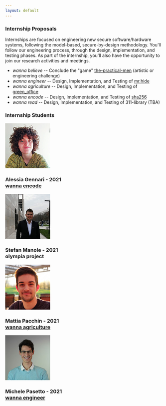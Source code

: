 ```yaml
---
layout: default
---
```


<div class="row super-bottom-margin">
    <h3 class="text-center w-100">Internship Proposals</h3>
    <p>
        Internships are focused on engineering new secure software/hardware systems, following the model-based, secure-by-design methodology. You'll follow our engineering process, through the design, implementation, and testing phases. As part of the internship, you'll also have the opportunity to join our research activities and meetings.
    </p>
    <ul>
        <li>
            <i>wanna believe</i> -- Conclude the "game" <a href="https://github.com/v-research/the-practical-men" target="blank">the-practical-men</a> (artistic or engineering challenge)
        </li>
        <li>
            <i>wanna engineer</i> -- Design, Implementation, and Testing of <a href="./internships/mrhide.html">mr.hide</a>
        </li>
        <li>
            <i>wanna agriculture</i> -- Design, Implementation, and Testing of <a href="./internships/green_office.html">green_office</a>
        </li>
        <li>
            <i>wanna encode</i> -- Design, Implementation, and Testing of <a href="./internships/sha256.html">sha256</a>
        </li>
        <li>
            <i>wanna read</i> -- Design, Implementation, and Testing of 311-library (TBA)
        </li>
    </ul>
</div>

<h3 class="text-center w-100 team-sec-border"> Internship Students <i class="fas fa-laptop-code"></i> </h3>

<!-- Alessia Gennari -->
<div class="row team-people">
    <div class="col-12 col-sm-3">
        <img src="images/alessia.png">
    </div>
    <div class="col-12 col-sm-9 profile-name-margin">
        <h3>
            Alessia Gennari - 2021<br>
            <a href="./internships/sha256.html">wanna encode</a>
        </h3>
        <a href="https://github.com/aliasalia" target="blank">
            <i class="fab fa-github fa-lg social-icon"></i>
        </a>
        <a href="https://www.linkedin.com/in/alessia-gennari-4977341b5/" target="blank">
            <i class="fab fa-linkedin fa-lg social-icon"></i>
        </a>
        <a href="https://www.instagram.com/alessiagennari_/" target="blank">
            <i class="fab fa-instagram fa-lg social-icon"></i>
        </a>
    </div>
</div>

<!-- Stefan Manole -->
<div class="row team-people">
    <div class="col-12 col-sm-3">
        <img src="images/stefan.png">
    </div>
    <div class="col-12 col-sm-9 profile-name-margin">
        <h3>
            Stefan Manole - 2021<br>
            <!--<a href="https://github.com/v-research/olympia-project">-->olympia project<!--</a>-->
        </h3>
        <a href="https://www.facebook.com/Olympia-Project-103479998553893" target="blank">
            <i class="fab fa-facebook-f fa-lg social-icon"></i>
        </a>
    </div>
</div>

<!-- Mattia Pacchin -->
<div class="row team-people">
    <div class="col-12 col-sm-3">
        <img src="images/mattia.png">
    </div>
    <div class="col-12 col-sm-9 profile-name-margin">
        <h3>
            Mattia Pacchin - 2021<br>
            <a href="./internships/green_office.html">wanna agriculture</a>
        </h3>
        <a href="https://github.com/PacMat99" target="blank">
            <i class="fab fa-github fa-lg social-icon"></i>
        </a>
        <a href="https://www.linkedin.com/in/mattia-pacchin-255802167/" target="blank">
          <i class="fab fa-linkedin fa-lg social-icon"></i>
        </a>
        <a href="mailto:mattia@v-research.it" target="blank">
            <i class="fas fa-envelope fa-lg social-icon"></i>
        </a>
        <a href="https://www.instagram.com/mattiapacchin/" target="blank">
            <i class="fab fa-instagram fa-lg social-icon"></i>
        </a>
        <a href="https://www.instagram.com/pacs_riders/" target="blank">
            <i class="fab fa-instagram fa-lg social-icon"></i>
        </a>
        <a href="https://www.youtube.com/c/PacsRiders/" target="blank">
            <i class="fab fa-youtube fa-lg social-icon"></i>
        </a>
        <a href="https://www.facebook.com/Pacchinmattia" target="blank">
            <i class="fab fa-facebook-f fa-lg social-icon"></i>
        </a>
    </div>
</div>

<!-- Michele Pasetto -->
<div class="row team-people">
    <div class="col-12 col-sm-3">
        <img src="images/michele.png">
    </div>
    <div class="col-12 col-sm-9 profile-name-margin">
        <h3>
            Michele Pasetto - 2021<br>
            <a href="./internships/mrhide.html">wanna engineer</a>
        </h3>
        <a href="https://github.com/michipase" target="blank">
            <i class="fab fa-github fa-lg social-icon"></i>
        </a>
        <a href="https://www.linkedin.com/in/michele-pasetto-9a603a192" target="blank">
            <i class="fab fa-linkedin fa-lg social-icon"></i>
        </a>
        <a href="https://www.instagram.com/michipase/" target="blank">
            <i class="fab fa-instagram fa-lg social-icon"></i>
        </a>
    </div>
</div>

<!--### Developed Internships <i class="fas fa-laptop-code"></i>-->
